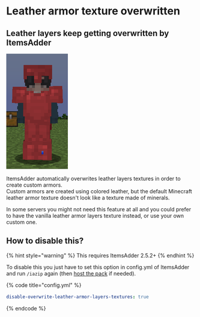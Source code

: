 # Leather armor texture overwritten

## Leather layers keep getting overwritten by ItemsAdder

![](<../../.gitbook/assets/image (111).png>)

ItemsAdder automatically overwrites leather layers textures in order to create custom armors.\
Custom armors are created using colored leather, but the default Minecraft leather armor texture doesn't look like a texture made of minerals.

In some servers you might not need this feature at all and you could prefer to have the vanilla leather armor layers texture instead, or use your own custom one.

## How to disable this?

{% hint style="warning" %}
This requires ItemsAdder 2.5.2+
{% endhint %}

To disable this you just have to set this option in config.yml of ItemsAdder and run `/iazip` again (then [host the pack](../../plugin-usage/resourcepack-hosting/) if needed).

{% code title="config.yml" %}
```yaml
disable-overwrite-leather-armor-layers-textures: true
```
{% endcode %}
